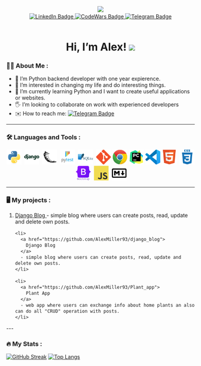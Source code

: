 <div id="header" align="center">
  <img src="https://media.giphy.com/media/SHjOSDkKZ18qOHA5B5/giphy.gif" width="200"/>
</div>

<div id="badges" align="center">
  <a href="https://www.linkedin.com/in/alexandrmiller/">
    <img src="https://img.shields.io/badge/LinkedIn-blue?style=for-the-badge&logo=linkedin&logoColor=white" alt="LinkedIn Badge"/>
  </a>
  <a href="https://www.codewars.com/users/AlexMiller_">
    <img src="https://img.shields.io/badge/CodeWars-orange?style=for-the-badge&logo=codewars&logoColor=white" alt="CodeWars Badge"/>
  </a>
  <a href="https://t.me/isalexornot">
    <img src="https://img.shields.io/badge/Telegram-blue?style=for-the-badge&logo=telegram&logoColor=white" alt="Telegram Badge"/>
  </a>
</div>


<div id="views_count" align="center">
  <img src="https://komarev.com/ghpvc/?username=AlexMiller93&style=plastic&color=brightgreen" alt=""/>
</div>

<div id="greeting" align="center">
  <h1>
    Hi, I’m Alex!
    <img src="https://media.giphy.com/media/iigp4VDyf5dCLRlGkm/giphy.gif" width="30px"/>
  </h1>
</div>


### :technologist: About Me :

- :slightly_smiling_face: I’m Python backend developer with one year expierence. 
- :dart: I’m interested in changing my life and do interesting things.
- :seedling: I’m currently learning Python and I want to create useful applications or websites.
- :raised_hand_with_fingers_splayed: I’m looking to collaborate on work with experienced developers 
- :envelope: How to reach me:  [![Telegram Badge](https://img.shields.io/badge/isalexornot-blue?style=flat&logo=Telegram&logoColor=white)](https://t.me/isalexornot)

---

### :hammer_and_wrench: Languages and Tools :


<div align="center">
  
  <img src="https://github.com/devicons/devicon/blob/master/icons/python/python-original.svg" title="Python" alt="Python" width="40" height="40"/>&nbsp;
  <img src="https://github.com/devicons/devicon/blob/master/icons/django/django-plain-wordmark.svg" title="Django" alt="Django" width="40" height="40"/>&nbsp;
  <img src="https://github.com/devicons/devicon/blob/master/icons/flask/flask-original.svg" title="Flask" alt="Flask" width="40" height="40"/>&nbsp;
  <img src="https://github.com/devicons/devicon/blob/master/icons/pytest/pytest-original-wordmark.svg" title="PyTest" alt="PyTest" width="40" height="40"/>&nbsp;
  <img src="https://github.com/devicons/devicon/blob/master/icons/sqlite/sqlite-original-wordmark.svg" title="SQLite" alt="SQLite" width="40" height="40"/>&nbsp;
  <img src="https://github.com/devicons/devicon/blob/master/icons/git/git-original.svg" title="Git" alt="Git" width="40" height="40"/>
  <img src="https://github.com/devicons/devicon/blob/master/icons/chrome/chrome-original.svg" title="Chrome" alt="Chrome" width="40" height="40"/>
  <img src="https://github.com/devicons/devicon/blob/master/icons/pycharm/pycharm-original.svg" title="PyCharm" alt="PyCharm" width="40" height="40"/>
  <img src="https://github.com/devicons/devicon/blob/master/icons/vscode/vscode-original.svg" title="VSCode" alt="VSCode" width="40" height="40"/>
  <img src="https://github.com/devicons/devicon/blob/master/icons/html5/html5-original.svg" title="HTML5" alt="HTML" width="40" height="40"/>&nbsp;
  <img src="https://github.com/devicons/devicon/blob/master/icons/css3/css3-plain-wordmark.svg"  title="CSS3" alt="CSS" width="40" height="40"/>&nbsp;
  <img src="https://github.com/devicons/devicon/blob/master/icons/bootstrap/bootstrap-original-wordmark.svg" title="Bootstrap" alt="Bootstrap" width="40" height="40"/>&nbsp;
  <img src="https://github.com/devicons/devicon/blob/master/icons/javascript/javascript-original.svg" title="JavaScript" alt="JavaScript" width="40" height="40"/>&nbsp;
  <img src="https://github.com/devicons/devicon/blob/master/icons/markdown/markdown-original.svg" title="Markdown" alt="Markdown" width="40" height="40"/>&nbsp;
  
</div>

---

### :desktop_computer: My projects :
<div id="projects" align="left">
  <ol>
    <li>
      <a href="https://github.com/AlexMiller93/django_blog">
        Django Blog
      </a>
      - simple blog where users can create posts, read, update and delete own posts.
    </li>

    <li>
      <a href="https://github.com/AlexMiller93/django_blog">
        Django Blog
      </a>
      - simple blog where users can create posts, read, update and delete own posts.
    </li>
    
    <li>
      <a href="https://github.com/AlexMiller93/Plant_app">
        Plant App
      </a>
      - web app where users can exchange info about home plants an also can do all "CRUD" operation with posts.
    </li>
    
  
    
  </ol>
  
</div>
---

### :fire: My Stats :

[![GitHub Streak](http://github-readme-streak-stats.herokuapp.com?user=AlexMiller93)](https://git.io/streak-stats)
[![Top Langs](https://github-readme-stats.vercel.app/api/top-langs/?username=AlexMiller93)](https://github.com/anuraghazra/github-readme-stats)

<!---
AlexMiller93/AlexMiller93 is a ✨ special ✨ repository because its `README.md` (this file) appears on your GitHub profile.
You can click the Preview link to take a look at your changes.

Icons with text
![Python](https://img.shields.io/badge/Python-F7DF1E?style=for-the-badge&logo=python&logoColor=black)
![Django](https://img.shields.io/badge/Django-green?style=for-the-badge&logo=django&logoColor=darkgreen)
![Flask](https://img.shields.io/badge/Flask-orange?style=for-the-badge&logo=flask&logoColor=black)
![HTML](https://img.shields.io/badge/HTML-blue?style=for-the-badge&logo=html5&logoColor=orange)
![CSS](https://img.shields.io/badge/CSS-0d2739?style=for-the-badge&logo=css3&logoColor=blue)
![JavaScript](https://img.shields.io/badge/JavaScript-F7DF1E?style=for-the-badge&logo=javaScript&logoColor=black)
![Bootstrap](https://img.shields.io/badge/Bootstrap-8fbee9?style=for-the-badge&logo=bootstrap&logoColor=7d1dd7)
![Visual Studio Code](https://img.shields.io/badge/VSCode-black?style=for-the-badge&logo=visualstudiocode&logoColor=blue)
![PyCharm](https://img.shields.io/badge/PyCharm-55a0d4?style=for-the-badge&logo=pycharm&logoColor=black)
![Postman](https://img.shields.io/badge/Postman-172d3d?style=for-the-badge&logo=postman&logoColor=orange)
![Insomnia](https://img.shields.io/badge/Insomnia-lightblue?style=for-the-badge&logo=insomnia&logoColor=7d1dd7)
--->
